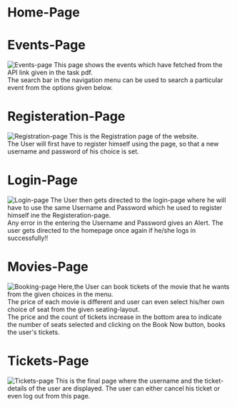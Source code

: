 # Home-Page <br>



# Events-Page<br>
![Events-page](https://github.com/Gaurang-Singhania/Event-Booking/assets/143371065/4411fbfb-c2ba-4e5c-8efd-d56653409cb3)
This page shows the events which have fetched from the API link given in the task pdf.<br>
The search bar in the navigation menu can be used to search a particular event from the options given below.


# Registeration-Page <br>
![Registration-page](https://github.com/Gaurang-Singhania/Event-Booking/assets/143371065/a659a31a-edce-43fa-ae2c-702c3af6cf4e)
This is the Registration page of the website.<br>
The User will first have to register himself using the page, so that a new username and password of his choice is set.



# Login-Page <br>
![Login-page](https://github.com/Gaurang-Singhania/Event-Booking/assets/143371065/55b1e9cd-ebc2-4a2b-a5ec-1ea1a85a8f6a)
The User then gets directed to the login-page where he will have to use the same Username and Password which he used to register himself ine the Registeration-page.<br>
Any error in the entering the Username and Password gives an Alert. The user gets directed to the homepage once again if he/she logs in successfully!!


# Movies-Page <br>
![Booking-page](https://github.com/Gaurang-Singhania/Event-Booking/assets/143371065/87fb5578-ce96-438f-b110-0871c2c94914)
Here,the User can book tickets of the movie that he wants from the given choices in the menu.<br>
The price of each movie is different and user can even select his/her own choice of seat from the given seating-layout.<br>
The price and the count of tickets increase in the bottom area to indicate the number of seats selected and clicking on the Book Now button, books the user's tickets.


# Tickets-Page <br>
![Tickets-page](https://github.com/Gaurang-Singhania/Event-Booking/assets/143371065/e91fadce-71fc-4963-8583-9cd905c7da11)
This is the final page where the username and the ticket-details of the user are displayed. The user can either cancel his ticket or even log out from this page.
